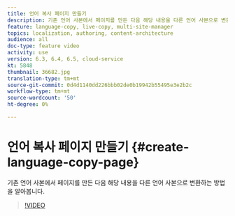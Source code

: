 ```yaml
---
title: 언어 복사 페이지 만들기
description: 기존 언어 사본에서 페이지를 만든 다음 해당 내용을 다른 언어 사본으로 변환하는 방법을 알아봅니다.
feature: language-copy, live-copy, multi-site-manager
topics: localization, authoring, content-architecture
audience: all
doc-type: feature video
activity: use
version: 6.3, 6.4, 6.5, cloud-service
kt: 5848
thumbnail: 36682.jpg
translation-type: tm+mt
source-git-commit: 0d4d1140dd226bbb02de0b19942b55495e3e2b2c
workflow-type: tm+mt
source-wordcount: '50'
ht-degree: 0%

---
```



# 언어 복사 페이지 만들기 {#create-language-copy-page}

기존 언어 사본에서 페이지를 만든 다음 해당 내용을 다른 언어 사본으로 변환하는 방법을 알아봅니다.

>[!VIDEO](https://video.tv.adobe.com/v/36682?quality=12&learn=on)
